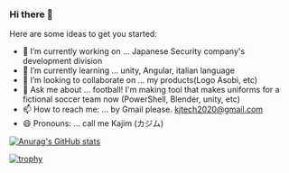 ### Hi there 👋

<!--
**Massas/Massas** is a ✨ _special_ ✨ repository because its `README.md` (this file) appears on your GitHub profile.

-->

Here are some ideas to get you started:

- 🔭 I’m currently working on ... Japanese Security company's development division
- 🌱 I’m currently learning ... unity, Angular, italian language 
- 👯 I’m looking to collaborate on ... my products(Logo Asobi, etc)
- 💬 Ask me about ... football! I'm making tool that makes uniforms for a fictional soccer team now (PowerShell, Blender, unity, etc)
- 📫 How to reach me: ... by Gmail please. kjtech2020@gmail.com 
- 😄 Pronouns: ... call me Kajim (カジム)

<!-- 
- ⚡ Fun fact: ... 
- 🤔 I’m looking for help with ... 
-->

[![Anurag's GitHub stats](https://github-readme-stats.vercel.app/api?username=Massas)](https://github.com/Massas/github-readme-stats)

[![trophy](https://github-profile-trophy.vercel.app/?username=Massas)](https://github.com/Massas/github-profile-trophy)
